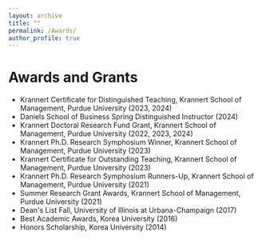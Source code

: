 ```yaml
---
layout: archive
title: ""
permalink: /Awards/
author_profile: true
---
```




Awards and Grants
======
* Krannert Certificate for Distinguished Teaching, Krannert School of Management, Purdue University (2023, 2024)
* Daniels School of Business Spring Distinguished Instructor (2024)
* Krannert Doctoral Research Fund Grant, Krannert School of Management, Purdue University (2022, 2023, 2024)
* Krannert Ph.D. Research Symphosium Winner, Krannert School of Management, Purdue University (2023)
* Krannert Certificate for Outstanding Teaching, Krannert School of Management, Purdue University (2023)
* Krannert Ph.D. Research Symphosium Runners-Up, Krannert School of Management, Purdue University (2021)
* Summer Research Grant Awards, Krannert School of Management, Purdue University (2021)
* Dean's List Fall, University of Illinois at Urbana-Champaign (2017)
* Best Academic Awards, Korea University (2016)
* Honors Scholarship, Korea University (2014)


